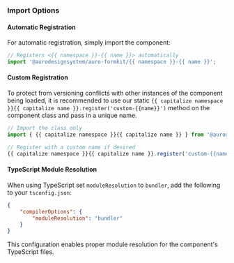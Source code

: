 ### Import Options

#### Automatic Registration

For automatic registration, simply import the component:

```javascript
// Registers <{{ namespace }}-{{ name }}> automatically
import '@aurodesignsystem/auro-formkit/{{ namespace }}-{{ name }}';
```

#### Custom Registration

To protect from versioning conflicts with other instances of the component being loaded, it is recommended to use our static `{{ capitalize namespace }}{{ capitalize name }}.register('custom-{{name}}')` method on the component class and pass in a unique name.

```javascript
// Import the class only
import { {{ capitalize namespace }}{{ capitalize name }} } from '@aurodesignsystem/auro-formkit/{{ namespace }}-{{ name }}/class';

// Register with a custom name if desired
{{ capitalize namespace }}{{ capitalize name }}.register('custom-{{name}}');
```

#### TypeScript Module Resolution

When using TypeScript set `moduleResolution` to `bundler`, add the following to your `tsconfig.json`:

```json
{
    "compilerOptions": {
        "moduleResolution": "bundler"
    }
}
```

This configuration enables proper module resolution for the component's TypeScript files.
